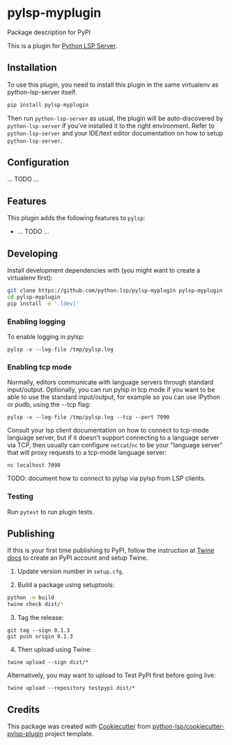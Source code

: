 # pylsp-myplugin

Package description for PyPI

This is a plugin for [Python LSP Server](https://github.com/python-lsp/python-lsp-server).

## Installation

To use this plugin, you need to install this plugin in the same virtualenv as python-lsp-server itself.

``` bash
pip install pylsp-myplugin
```

Then run `python-lsp-server` as usual, the plugin will be auto-discovered by
`python-lsp-server` if you've installed it to the right environment. Refer to
`python-lsp-server` and your IDE/text editor documentation on how to setup
`python-lsp-server`.

## Configuration

... TODO ...

## Features

This plugin adds the following features to `pylsp`:

- ... TODO ...

## Developing

Install development dependencies with (you might want to create a virtualenv first):

``` bash
git clone https://github.com/python-lsp/pylsp-myplugin pylsp-myplugin
cd pylsp-myplugin
pip install -e '.[dev]'
```

### Enabling logging

To enable logging in pylsp:

    pylsp -v --log-file /tmp/pylsp.log

### Enabling tcp mode

Normally, editors communicate with language servers through standard
input/output. Optionally, you can run pylsp in tcp mode if you want to be able
to use the standard input/output, for example so you can use IPython or pudb,
using the --tcp flag:

    pylsp -v --log-file /tmp/pylsp.log --tcp --port 7090

Consult your lsp client documentation on how to connect to tcp-mode language
server, but if it doesn't support connecting to a language server via TCP, then
usually can configure `netcat`/`nc` to be your "language server" that will
proxy requests to a tcp-mode language server:

    nc localhost 7090

TODO: document how to connect to pylsp via pylsp from LSP clients.
### Testing 

Run `pytest` to run plugin tests.


## Publishing

If this is your first time publishing to PyPI, follow the instruction at [Twine
docs](https://packaging.python.org/guides/distributing-packages-using-setuptools/#create-an-account)
to create an PyPI account and setup Twine.

1. Update version number in `setup.cfg`.

2. Build a package using setuptools:

``` bash
python -m build
twine check dist/*
```

3. Tag the release:

```
git tag --sign 0.1.3
git push origin 0.1.3
```

4. Then upload using Twine:

```
twine upload --sign dist/*
```

Alternatively, you may want to upload to Test PyPI first before going live:

```
twine upload --repository testpypi dist/*
```

## Credits

This package was created with
[Cookiecutter](https://github.com/audreyr/cookiecutter) from 
[python-lsp/cookiecutter-pylsp-plugin](https://github.com/python-lsp/cookiecutter-pylsp-plugin)
project template.
